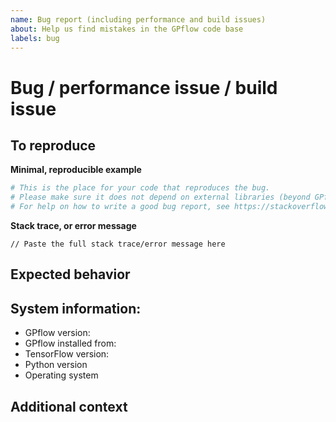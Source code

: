 ```yaml
---
name: Bug report (including performance and build issues)
about: Help us find mistakes in the GPflow code base
labels: bug
---
```


<!-- Lines like this are comments and will be invisible -->

# Bug / performance issue / build issue

<!-- A clear and concise description of what the bug is. -->

## To reproduce

**Minimal, reproducible example**
<!-- We need to be able to reproduce the bug by simply copy and pasting your code -->
```python
# This is the place for your code that reproduces the bug.
# Please make sure it does not depend on external libraries (beyond GPflow's own requirements), specific datasets, etc., and the smaller, the better :)
# For help on how to write a good bug report, see https://stackoverflow.com/help/minimal-reproducible-example
```

**Stack trace, or error message**
```
// Paste the full stack trace/error message here
```

## Expected behavior

<!-- A clear and concise description of what you expected to happen. -->

## System information:

* GPflow version: <!-- run `import gpflow; print(gpflow.__version__)` inside python -->
* GPflow installed from: <!-- e.g. with "pip install gpflow" or from a GitHub clone on the develop branch; if working from a git clone, please include the git commit (SHA hash): run `git rev-parse HEAD` on the command line -->
* TensorFlow version: <!-- run `import tensorflow; print(tensorflow.__version__)` inside python -->
* Python version  <!-- run `python3 -V` on the command line, or `import sys; print(sys.version)` inside python -->
* Operating system

## Additional context

<!-- Add any other context about the problem here. -->
